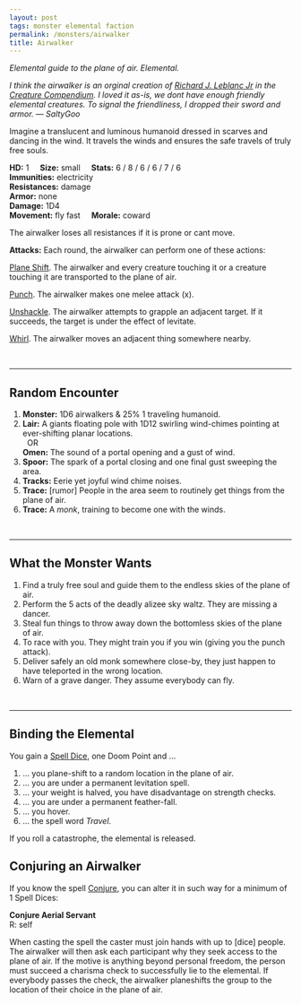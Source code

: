 ```yaml
---
layout: post
tags: monster elemental faction
permalink: /monsters/airwalker
title: Airwalker
---
```


*Elemental guide to the plane of air. Elemental.*

<span class="alchemy"> *I think the airwalker is an orginal creation of  [Richard J. Leblanc Jr](http://savevsdragon.blogspot.com/) in the [Creature Compendium](https://www.drivethrurpg.com/product/147588/CC1-Creature-Compendium). I loved it as-is, we dont have enough friendly elemental creatures. To signal the friendliness, I dropped their sword and armor. — SaltyGoo* </span>

Imagine a translucent and luminous humanoid dressed in scarves and dancing in the wind. It travels the winds and ensures the safe travels of truly free souls.

**HD:** 1  &nbsp; &nbsp;  **Size:** small &nbsp; &nbsp; **Stats:** 6 / 8 / 6 / 6 / 7 / 6 <br>
**Immunities:** electricity<br>
**Resistances:** damage <br>
**Armor:** none <br>
**Damage:** 1D4 <br>
**Movement:** fly fast &nbsp; &nbsp; **Morale:** coward <br>

The airwalker loses all resistances if it is prone or cant move.

**Attacks:** Each round, the airwalker can perform one of these actions:

<ins>Plane Shift</ins>. The airwalker and every creature touching it or a creature touching it are transported to the plane of air.

<ins>Punch</ins>. The airwalker makes one melee attack (x). 

<ins>Unshackle</ins>. The airwalker attempts to grapple an adjacent target. If it succeeds, the target is under the effect of levitate.

<ins>Whirl</ins>. The airwalker moves an adjacent thing somewhere nearby. 

<br>

---

## Random Encounter

1. **Monster:** 1D6 airwalkers & 25% 1 traveling humanoid.
1. **Lair:** A giants floating pole with 1D12 swirling wind-chimes pointing at ever-shifting planar locations. <br>	&nbsp; OR <br>	**Omen:** The sound of a portal opening and a gust of wind.
1. **Spoor:** The spark of a portal closing and one final gust sweeping the area.
1. **Tracks:**  Eerie yet joyful wind chime noises.
1. **Trace:** [rumor] People in the area seem to routinely get things from the plane of air.
1. **Trace:** A *monk*, training to become one with the winds.

<br>

---

## What the Monster Wants

1. Find a truly free soul and guide them to the endless skies of the plane of air.
1. Perform the 5 acts of the deadly alizee sky waltz. They are missing a dancer.
1. Steal fun things to throw away down the bottomless skies of the plane of air.
1. To race with you. They might train you if you win (giving you the punch attack).
1. Deliver safely an old monk somewhere close-by, they just happen to have teleported in the wrong location.
1. Warn of a grave danger. They assume everybody can fly. 

<br>

---

## Binding the Elemental

You gain a [Spell Dice](https://saltygoo.github.io/class/magic-user#spells), one Doom Point and ...

1. ... you plane-shift to a random location in the plane of air.
1. ... you are under a permanent levitation spell. 
1. ... your weight is halved, you have disadvantage on strength checks. 
1. ... you are under a permanent feather-fall.
1. ... you hover.
1. ... the spell word *Travel*. 

If you roll a catastrophe, the elemental is released.

## Conjuring an Airwalker

If you know the spell [Conjure](https://saltygoo.github.io/2020/11/12/conjure/), you can alter it in such way for a minimum of 1 Spell Dices:

**Conjure Aerial Servant** <br>
R: self 

When casting the spell the caster must join hands with up to [dice] people. The airwalker will then ask each participant why they seek access to the plane of air. If the motive is anything beyond personal freedom, the person must succeed a charisma check to successfully lie to the elemental. If everybody passes the check, the airwalker planeshifts the group to the location of their choice in the plane of air.
